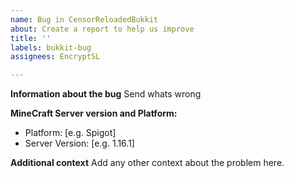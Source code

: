 ```yaml
---
name: Bug in CensorReloadedBukkit
about: Create a report to help us improve
title: ''
labels: bukkit-bug
assignees: EncryptSL

---
```


**Information about the bug**
Send whats wrong

**MineCraft Server version and Platform:**
 - Platform: [e.g. Spigot]
 - Server Version: [e.g. 1.16.1]

**Additional context**
Add any other context about the problem here.
